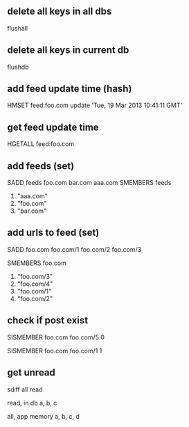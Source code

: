 ## delete all keys in all dbs
flushall

## delete all keys in current db
flushdb

## add feed update time (hash)
HMSET feed:foo.com update 'Tue, 19 Mar 2013 10:41:11 GMT'

## get feed update time
HGETALL feed:foo.com

## add feeds (set)
SADD feeds foo.com bar.com aaa.com
SMEMBERS feeds
1) "aaa.com"
2) "foo.com"
3) "bar.com"

## add urls to feed (set)
SADD foo.com foo.com/1 foo.com/2 foo.com/3

SMEMBERS foo.com
1) "foo.com/3"
2) "foo.com/4"
3) "foo.com/1"
4) "foo.com/2"

## check if post exist
SISMEMBER foo.com foo.com/5
0

SISMEMBER foo.com foo.com/1
1

## get unread
sdiff all read

read, in db
a, b, c

all, app memory
a, b, c, d 

